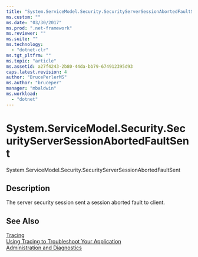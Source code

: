 ```yaml
---
title: "System.ServiceModel.Security.SecurityServerSessionAbortedFaultSent"
ms.custom: ""
ms.date: "03/30/2017"
ms.prod: ".net-framework"
ms.reviewer: ""
ms.suite: ""
ms.technology: 
  - "dotnet-clr"
ms.tgt_pltfrm: ""
ms.topic: "article"
ms.assetid: a27f4243-2b80-44da-bb79-674912395d93
caps.latest.revision: 4
author: "BrucePerlerMS"
ms.author: "bruceper"
manager: "mbaldwin"
ms.workload: 
  - "dotnet"
---
```

# System.ServiceModel.Security.SecurityServerSessionAbortedFaultSent
System.ServiceModel.Security.SecurityServerSessionAbortedFaultSent  
  
## Description  
 The server security session sent a session aborted fault to client.  
  
## See Also  
 [Tracing](../../../../../docs/framework/wcf/diagnostics/tracing/index.md)  
 [Using Tracing to Troubleshoot Your Application](../../../../../docs/framework/wcf/diagnostics/tracing/using-tracing-to-troubleshoot-your-application.md)  
 [Administration and Diagnostics](../../../../../docs/framework/wcf/diagnostics/index.md)
